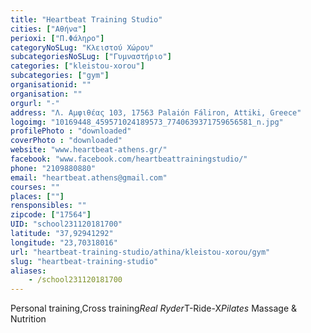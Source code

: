 ```yaml
---
title: "Heartbeat Training Studio"
cities: ["Αθήνα"]
perioxi: ["Π.Φάληρο"]
categoryNoSLug: "Κλειστού Χώρου"
subcategoriesNoSLug: ["Γυμναστήριο"]
categories: ["kleistou-xorou"]
subcategories: ["gym"]
organisationid: ""
organisation: ""
orgurl: "-"
address: "Λ. Αμφιθέας 103, 17563 Palaión Fáliron, Attiki, Greece"
logoimg: "10169448_459571024189573_7740639371759656581_n.jpg"
profilePhoto : "downloaded"
coverPhoto : "downloaded"
website: "www.heartbeat-athens.gr/"
facebook: "www.facebook.com/heartbeattrainingstudio/"
phone: "2109880880"
email: "heartbeat.athens@gmail.com"
courses: ""
places: [""]
rensponsibles: ""
zipcode: ["17564"]
UID: "school231120181700"
latitude: "37,92941292"
longitude: "23,70318016"
url: "heartbeat-training-studio/athina/kleistou-xorou/gym"
slug: "heartbeat-training-studio"
aliases:
    - /school231120181700
---
```



Personal training,Cross training*Real Ryder*T-Ride-X*Pilates* Massage &amp; Nutrition

